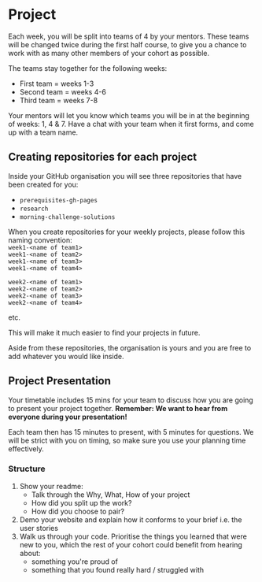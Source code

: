 # Project

Each week, you will be split into teams of 4 by your mentors. These teams will be changed twice during the first half course, to give you a chance to work with as many other members of your cohort as possible.

The teams stay together for the following weeks:

- First team = weeks 1-3
- Second team = weeks 4-6
- Third team = weeks 7-8

Your mentors will let you know which teams you will be in at the beginning of weeks: 1, 4 & 7. Have a chat with your team when it first forms, and come up with a team name.

## Creating repositories for each project

Inside your GitHub organisation you will see three repositories that have been created for you:

- `prerequisites-gh-pages`
- `research`
- `morning-challenge-solutions`

When you create repositories for your weekly projects, please follow this naming convention:  
`week1-<name of team1>`  
`week1-<name of team2>`  
`week1-<name of team3>`  
`week1-<name of team4>`

`week2-<name of team1>`  
`week2-<name of team2>`  
`week2-<name of team3>`  
`week2-<name of team4>`

etc.

This will make it much easier to find your projects in future.

Aside from these repositories, the organisation is yours and you are free to add whatever you would like inside.

## Project Presentation

Your timetable includes 15 mins for your team to discuss how you are going to present your project together.
**Remember: We want to hear from everyone during your presentation!**

Each team then has 15 minutes to present, with 5 minutes for questions. We will be strict with you on timing, so make sure you use your planning time effectively.

### Structure

1. Show your readme:
   - Talk through the Why, What, How of your project
   - How did you split up the work?
   - How did you choose to pair?
2. Demo your website and explain how it conforms to your brief i.e. the user stories
3. Walk us through your code. Prioritise the things you learned that were new to you, which the rest of your cohort could benefit from hearing about:
   - something you're proud of
   - something that you found really hard / struggled with
